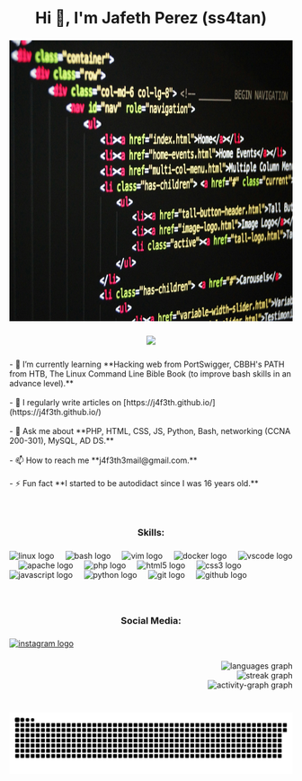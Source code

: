<br clear="both">

<h1 align="center">Hi 👋, I'm Jafeth Perez (ss4tan)</h1>

###

<div align="center">
  <img height="500" src="https://raw.githubusercontent.com/j4f3th/j4f3th/refs/heads/main/1.jpg"  />
</div>

###

<div align="center">
  <img height="55" src="https://readme-typing-svg.demolab.com/?font=Fira+Code&duration=1000&pause=1000&color=5B00A9&center=true&width=435&lines=%3Cimg+src%3D%22PWNED%22+onerror%3D%22alert(1)%22%3E;%2F..%2F..%2F..%2F..%2F..%2F..%2Fetc%2Fpasswd;%27+or+3%3D3--+-;PWNED"  />
</div>

###

<p align="left">- 🌱 I’m currently learning **Hacking web from PortSwigger, CBBH's PATH from HTB, The Linux Command Line Bible Book (to improve bash skills in an advance level).**<br><br>- 📝 I regularly write articles on [https://j4f3th.github.io/](https://j4f3th.github.io/)<br><br>- 💬 Ask me about **PHP, HTML, CSS, JS, Python, Bash, networking (CCNA 200-301), MySQL, AD DS.**<br><br>- 📫 How to reach me **j4f3th3mail@gmail.com.**<br><br>- ⚡ Fun fact **I started to be autodidact since I was 16 years old.**</p>

###

<br clear="both">

<h3 align="center">Skills:</h3>

###

<div align="left">
  <img src="https://cdn.jsdelivr.net/gh/devicons/devicon/icons/linux/linux-original.svg" height="30" alt="linux logo"  />
  <img width="12" />
  <img src="https://cdn.jsdelivr.net/gh/devicons/devicon/icons/bash/bash-original.svg" height="30" alt="bash logo"  />
  <img width="12" />
  <img src="https://cdn.jsdelivr.net/gh/devicons/devicon/icons/vim/vim-original.svg" height="30" alt="vim logo"  />
  <img width="12" />
  <img src="https://cdn.jsdelivr.net/gh/devicons/devicon/icons/docker/docker-original.svg" height="30" alt="docker logo"  />
  <img width="12" />
  <img src="https://cdn.jsdelivr.net/gh/devicons/devicon/icons/vscode/vscode-original.svg" height="30" alt="vscode logo"  />
  <img width="12" />
  <img src="https://cdn.jsdelivr.net/gh/devicons/devicon/icons/apache/apache-original.svg" height="30" alt="apache logo"  />
  <img width="12" />
  <img src="https://cdn.jsdelivr.net/gh/devicons/devicon/icons/php/php-original.svg" height="30" alt="php logo"  />
  <img width="12" />
  <img src="https://cdn.jsdelivr.net/gh/devicons/devicon/icons/html5/html5-original.svg" height="30" alt="html5 logo"  />
  <img width="12" />
  <img src="https://cdn.jsdelivr.net/gh/devicons/devicon/icons/css3/css3-original.svg" height="30" alt="css3 logo"  />
  <img width="12" />
  <img src="https://cdn.jsdelivr.net/gh/devicons/devicon/icons/javascript/javascript-original.svg" height="30" alt="javascript logo"  />
  <img width="12" />
  <img src="https://cdn.jsdelivr.net/gh/devicons/devicon/icons/python/python-original.svg" height="30" alt="python logo"  />
  <img width="12" />
  <img src="https://cdn.jsdelivr.net/gh/devicons/devicon/icons/git/git-original.svg" height="30" alt="git logo"  />
  <img width="12" />
  <img src="https://cdn.jsdelivr.net/gh/devicons/devicon/icons/github/github-original.svg" height="30" alt="github logo"  />
</div>

###

<br clear="both">

<h3 align="center">Social Media:</h3>

###

<div align="left">
  <a href="https://instagram/md5_j4ff3th" target="_blank">
    <img src="https://img.shields.io/static/v1?message=Instagram&logo=instagram&label=&color=E4405F&logoColor=white&labelColor=&style=for-the-badge" height="35" alt="instagram logo"  />
  </a>
</div>

###

<div align="right">
  <img src="https://github-readme-stats.vercel.app/api/top-langs?username=j4f3th&locale=en&hide_title=false&layout=compact&card_width=320&langs_count=5&theme=radical&hide_border=false&order=2" height="150" alt="languages graph" /> <br>
  <img src="https://streak-stats.demolab.com?user=j4f3th&locale=en&mode=daily&theme=radical&hide_border=true&border_radius=10&order=3" height="150" alt="streak graph" /> <br>
  <img src="https://github-readme-activity-graph.vercel.app/graph?username=j4f3th&radius=16&theme=redical&area=true&order=5" height="300" alt="activity-graph graph"  />
</div>

###

<br clear="both">

<img src="https://raw.githubusercontent.com/j4f3th/j4f3th/output/snake.svg" alt="Snake animation" />


